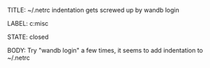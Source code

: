 TITLE:
~/.netrc indentation gets screwed up by wandb login

LABEL:
c:misc

STATE:
closed

BODY:
Try "wandb login" a few times, it seems to add indentation to ~/.netrc

